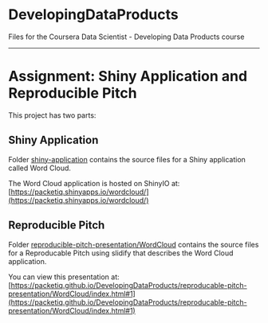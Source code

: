 # DevelopingDataProducts
Files for the Coursera Data Scientist - Developing Data Products course

***  

# Assignment: Shiny Application and Reproducible Pitch

This project has two parts:

## Shiny Application
Folder [shiny-application](shiny-application) contains the source files for a Shiny application called Word Cloud.  

The Word Cloud application is hosted on ShinyIO at: [https://packetiq.shinyapps.io/wordcloud/](https://packetiq.shinyapps.io/wordcloud/)

## Reproducible Pitch
Folder [reproducible-pitch-presentation/WordCloud](reproducible-pitch-presentation/WordCloud) contains the source files for a Reproducable Pitch using slidify that describes the Word Cloud application.

You can view this presentation at:
[https://packetiq.github.io/DevelopingDataProducts/reproducable-pitch-presentation/WordCloud/index.html#1](https://packetiq.github.io/DevelopingDataProducts/reproducable-pitch-presentation/WordCloud/index.html#1)
